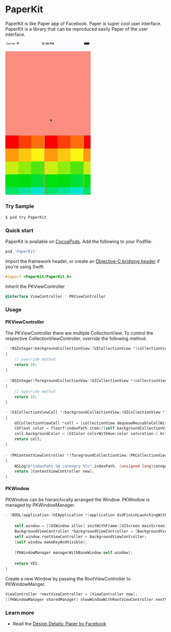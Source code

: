 # PaperKit
PaperKit is like Paper app of Facebook. Paper is super cool user interface. PaperKit is a library that can be reproduced easily Paper of the user interface.

![sample](PaperKit.gif)

### Try Sample

```bash
$ pod try PaperKit
```

### Quick start

PaperKit is available on [CocoaPods](http://cocoapods.org).  Add the following to your Podfile:

```ruby
pod 'PaperKit'
```

Import the framework header, or create an [Objective-C bridging
header](https://developer.apple.com/library/ios/documentation/swift/conceptual/buildingcocoaapps/MixandMatch.html)
if you're using Swift:

```objective-c
#import <PaperKit/PaperKit.h>
```

Inherit the PKViewController

```objective-c
@interface ViewController : PKViewController
```

### Usage
#### PKViewController

The PKViewController there are multiple CollectionView.
To control the respective CollectionViewController, override the following method.

```objective-c
- (NSInteger)backgroundCollectionView:(UICollectionView *)collectionView numberOfItemsInSection:(NSInteger)section
{
    // override method
    return 10;
}

- (NSInteger)foregroundCollectionVew:(UICollectionView *)collectionView numberOfItemsInSection:(NSInteger)section onCategory:(NSInteger)category
{
    // override method
    return 10;
}
```

```objective-c
- (UICollectionViewCell *)backgroundCollectionView:(UICollectionView *)collectionView cellForItemAtIndexPath:(NSIndexPath *)indexPath
{
    UICollectionViewCell *cell = [collectionView dequeueReusableCellWithReuseIdentifier:@"Cell" forIndexPath:indexPath];
    CGFloat color = floorf(indexPath.item)/[self backgroundCollectionView:collectionView numberOfItemsInSection:indexPath.section];
    cell.backgroundColor = [UIColor colorWithHue:color saturation:1 brightness:1 alpha:1];
    return cell;
}

- (PKContentViewController *)foregroundCollectionView:(PKCollectionView *)collectionView contentViewControllerForAtIndexPath:(NSIndexPath *)indexPath onCategory:(NSUInteger)category
{
    NSLog(@"indexPaht %@ cateogry %lu",indexPath, (unsigned long)category);
    return [ContentViewController new];
}
```

#### PKWindow

PKWindow can be hierarchically arranged the Window.
PKWindow is managed by PKWindowManager.

```objective-c
- (BOOL)application:(UIApplication *)application didFinishLaunchingWithOptions:(NSDictionary *)launchOptions {
    
    self.window = [[UIWindow alloc] initWithFrame:[UIScreen mainScreen].bounds];
    BackgroundViewController *backgroundViewController = [BackgroundViewController new];
    self.window.rootViewController = backgroundViewController;
    [self.window makeKeyAndVisible];
    
    [PKWindowManager managerWithBaseWindow:self.window];
        
    return YES;
}

```

Create a new Window by passing the RootViewController to PKWindowManger.

```objective-c
ViewController *nextViewController = [ViewController new];
[[PKWindowManager sharedManager] showWindowWithRootViewController:nextViewController];

```


### Learn more

* Read the [Design Details: Paper by Facebook](http://blog.brianlovin.com/design-details-paper-by-facebook/)
